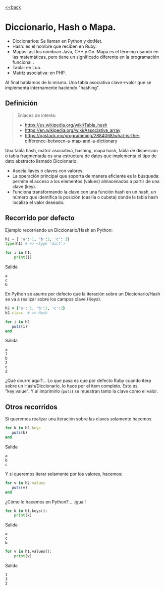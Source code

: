 [<<back](README.md)

# Diccionario, Hash o Mapa.

* Diccionarios: Se llaman en Python y dotNet.
* Hash: es el nombre que reciben en Ruby.
* Mapas: así los nombran Java, C++ y Go. Mapa es el término usando en las matemáticas, pero tiene un significado diferente en la programación funcional .
* Tabla: en Lua.
* Matriz asociativa: en PHP.

Al final hablamos de lo mismo. Una tabla asociativa clave->valor que se implementa internamente haciendo "hashing".

## Definición

> Enlaces de interés:
> * https://es.wikipedia.org/wiki/Tabla_hash
> * https://en.wikipedia.org/wiki/Associative_array
> * https://qastack.mx/programming/2884068/what-is-the-difference-between-a-map-and-a-dictionary

Una tabla hash, matriz asociativa, hashing, mapa hash, tabla de dispersión o tabla fragmentada es una estructura de datos que implementa el tipo de dato abstracto llamado Diccionario.
* Asocia llaves o claves con valores.
* La operación principal que soporta de manera eficiente es la búsqueda: permite el acceso a los elementos (values) almacenados a partir de una clave (key).
* Funciona transformando la clave con una función hash en un hash, un número que identifica la posición (casilla o cubeta) donde la tabla hash localiza el valor deseado.

## Recorrido por defecto

Ejemplo recorriendo un Diccionario/Hash en Python:

```python
h1 = { 'a': 1, 'b':2, 'c': 3}
type(h1) # => <type 'dict'>

for i in h1:
    print(i)
```

Salida
```
a
c
b
```

En Python se asume por defecto que la iteración sobre un Diccionario/Hash se va a realizar sobre los campos clave (Keys).

```ruby
h2 = {'a': 1, 'b':2, 'c':2}
h2.class  # => Hash

for i in h2
   puts(i)
end
```

Salida

```
a
1                                       
b                                       
2                                       
c                                       
2                                       
```

¿Qué ocurre aquí?... Lo que pasa es que por defecto Ruby cuando itera sobre un Hash/Diccionario, lo hace por el item completo. Esto es, "key:value". Y al imprimirlo (`puts`) se muestran tanto la clave como el valor.

## Otros recorridos

Si queremos realizar una iteración sobre las claves solamente hacemos:

```ruby
for k in h2.keys
   puts(k)
end
```

Salida
```
a
b                                              
c     
```

Y si queremos iterar solamente por los valores, hacemos:

```ruby
for v in h2.values
   puts(v)
end
```

¿Cómo lo hacemos en Python?... ¡igual!

```python
for k in h1.keys():
    print(k)
```

Salida
```
a
c
b
```

```python
for v in h1.values():
    print(v)
```

Salida
```
1
3
2
```
